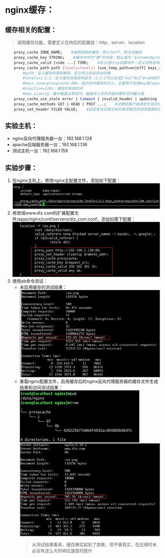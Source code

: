 # nginx缓存：
## 缓存相关的配置：
>调用缓存功能，需要定义在响应的配置段：http、server、location
```sh
    proxy_cache ZONE_NAME;    #指明调用的缓存；默认为off，即关闭缓存
    proxy_cache_key STRING;    #缓存中作为“键”的内容；默认值为：$scheme$proxy_host$request_uri;
    proxy_cache_valid [code ...] TIME;    #定义在http设置块中；定义对特定响应码的响应内容的缓存时长
    proxy_cache_path path [levels=levels] [use_temp_path=on|off] keys_zone=name:size [inactive=time] [max_size=size] [manager_files=number] [manager_sleep=time] [manager_threshold=time] [loader_files=number] [loader_sleep=time] [loader_threshold=time] [purger=on|off] [purger_files=number] [purger_sleep=time] [purger_threshold=time];
        #path：定义缓存的保存路径，定义好之后会自动创建
        #levels=1:2:2：定义缓存目录结构层次；1:2:2可以生成2^4x2^8x2^8=1048576个目录
        #keys_zone=proxycache:20m：指内存中缓存的大小，主要用于存放key和repodata（如使用次数）
        #inactive=120s：缓存的有效时间 
        #max_size=1g：最大磁盘占用空间，磁盘存入文件内容的缓存空间最大值
    proxy_cache_use_stale error | timeout | invalid_header | updating | http_500 | http_502 | http_503 | http_504 | http_403 | http_404 | off ;    #在代理的后端服务器出现哪种情况下，可直接使用过期的缓存响应服务器；默认是off，不启用
    proxy_cache_methods GET | HEAD | POST ...;    #对哪些客户端请求方法对应的响应进行缓存；GET和HEAD总是被缓存
    proxy_set_header FILED VALUE;    #设定发往后端主机的请求报文的请求首部的值
```

## 实验主机：
+ nginx反向代理服务器一台：192.168.1.128
+ apache后端服务器一台：192.168.1.136
+ 测试主机一台：192.168.1.159

## 实验步骤：
1. 在nginx主机上，修改nginx主配置文件，添加如下配置：  
    ![avagar](https://github.com/aNswerO/note/blob/master/13th-week/pic/%E7%BC%93%E5%AD%98/%E4%B8%BB%E9%85%8D%E7%BD%AE%E6%96%87%E4%BB%B6.png)  
2. 修改域www.diz.com的扩展配置文件/apps/nginx/conf/servers/diz_com.conf，添加如需下配置：  
    ![avagar](https://github.com/aNswerO/note/blob/master/13th-week/pic/%E7%BC%93%E5%AD%98/%E6%89%A9%E5%B1%95%E9%85%8D%E7%BD%AE%E6%96%87%E4%BB%B6.png)  
3. 使用ab命令测试：
    + 未启用缓存的测试结果：  
        ![avagar](https://github.com/aNswerO/note/blob/master/13th-week/pic/%E7%BC%93%E5%AD%98/%E6%9C%AA%E5%90%AF%E7%94%A8%E7%BC%93%E5%AD%98%E6%B5%8B%E8%AF%95.png)  
    + 重载nginx配置文件，启用缓存后的nginx反向代理服务器的缓存文件生成结果和访问测试结果：  
        ![avagar](https://github.com/aNswerO/note/blob/master/13th-week/pic/%E7%BC%93%E5%AD%98/%E6%9F%A5%E7%9C%8B%E7%BC%93%E5%AD%98%E6%96%87%E4%BB%B6%E6%98%AF%E5%90%A6%E7%94%9F%E6%88%90.png)  
        ![avagar](https://github.com/aNswerO/note/blob/master/13th-week/pic/%E7%BC%93%E5%AD%98/%E5%90%AF%E7%94%A8%E7%BC%93%E5%AD%98%E6%B5%8B%E8%AF%95.png)  
        >从测试结果看来，缓存确实起到了效果，但不够真实，在应用时未必会有这么大的响应速度的提升
